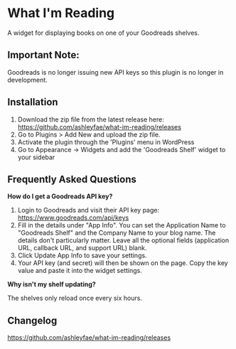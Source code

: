 # What I'm Reading

A widget for displaying books on one of your Goodreads shelves.

## Important Note:

Goodreads is no longer issuing new API keys so this plugin is no longer in development.

## Installation

1. Download the zip file from the latest release here: https://github.com/ashleyfae/what-im-reading/releases
2. Go to Plugins > Add New and upload the zip file.
3. Activate the plugin through the 'Plugins' menu in WordPress
4. Go to Appearance -> Widgets and add the 'Goodreads Shelf' widget to your sidebar

## Frequently Asked Questions

**How do I get a Goodreads API key?**

1. Login to Goodreads and visit their API key page: https://www.goodreads.com/api/keys
2. Fill in the details under "App Info". You can set the Application Name to "Goodreads Shelf" and the Company Name to your blog name. The details don't particularly matter. Leave all the optional fields (application URL, callback URL, and support URL) blank.
3. Click Update App Info to save your settings.
4. Your API key (and secret) will then be shown on the page. Copy the key value and paste it into the widget settings.

**Why isn't my shelf updating?**

The shelves only reload once every six hours.

## Changelog

https://github.com/ashleyfae/what-im-reading/releases
